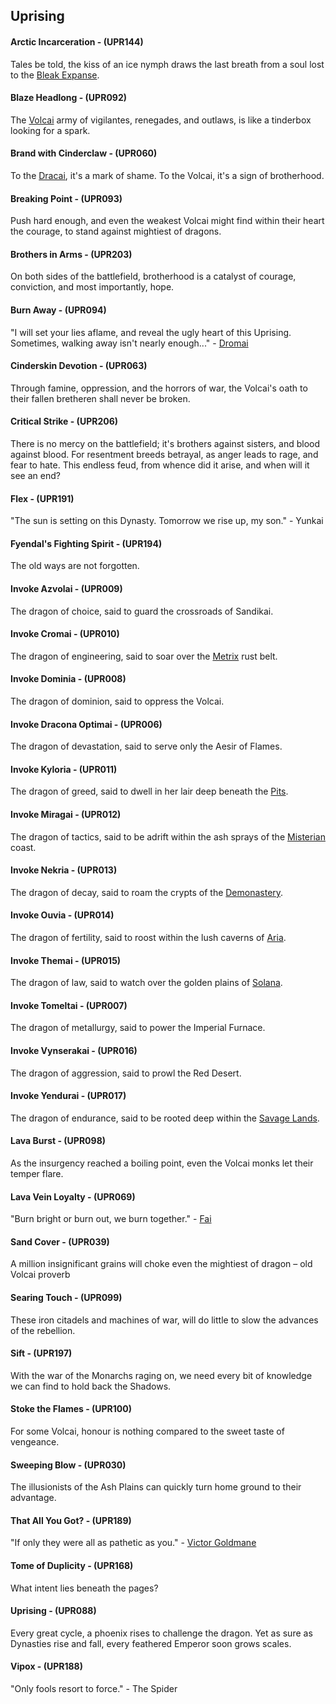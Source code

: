 ## Uprising

#### Arctic Incarceration - (UPR144)
Tales be told, the kiss of an ice nymph draws the last breath from a soul lost to the [Bleak Expanse](../world-of-rathe/aria/a-true-sanctuary.md#the-bleak-expanse).

#### Blaze Headlong - (UPR092)
The [Volcai](~Volcai) army of vigilantes, renegades, and outlaws, is like a tinderbox looking for a spark.

#### Brand with Cinderclaw - (UPR060)
To the [Dracai](~Dracai), it's a mark of shame. To the Volcai, it's a sign of brotherhood.

#### Breaking Point - (UPR093)
Push hard enough, and even the weakest Volcai might find within their heart the courage, to stand against mightiest of dragons.

#### Brothers in Arms - (UPR203)
On both sides of the battlefield, brotherhood is a catalyst of courage, conviction, and most importantly, hope.

#### Burn Away - (UPR094)
"I will set your lies aflame, and reveal the ugly heart of this Uprising. Sometimes, walking away isn't nearly enough..." - [Dromai](../heroes-of-rathe/dromai-about.md)

#### Cinderskin Devotion - (UPR063)
Through famine, oppression, and the horrors of war, the Volcai's oath to their fallen bretheren shall never be broken.

#### Critical Strike - (UPR206)
There is no mercy on the battlefield; it's brothers against sisters, and blood against blood. For resentment breeds betrayal, as anger leads to rage, and fear to hate. This endless feud, from whence did it arise, and when will it see an end?

#### Flex - (UPR191)
"The sun is setting on this Dynasty. Tomorrow we rise up, my son." - Yunkai

#### Fyendal's Fighting Spirit - (UPR194)
The old ways are not forgotten.

#### Invoke Azvolai - (UPR009)
The dragon of choice, said to guard the crossroads of Sandikai.

#### Invoke Cromai - (UPR010)
The dragon of engineering, said to soar over the [Metrix](../world-of-rathe/metrix/metrix.md) rust belt.

#### Invoke Dominia - (UPR008)
The dragon of dominion, said to oppress the Volcai.

#### Invoke Dracona Optimai - (UPR006)
The dragon of devastation, said to serve only the Aesir of Flames.

#### Invoke Kyloria - (UPR011)
The dragon of greed, said to dwell in her lair deep beneath the [Pits](../world-of-rathe/pits/pits.md).

#### Invoke Miragai - (UPR012)
The dragon of tactics, said to be adrift within the ash sprays of the [Misterian](../world-of-rathe/misteria/misteria.md) coast.

#### Invoke Nekria - (UPR013)
The dragon of decay, said to roam the crypts of the [Demonastery](../world-of-rathe/demonastery/demonastery.md).

#### Invoke Ouvia - (UPR014)
The dragon of fertility, said to roost within the lush caverns of [Aria](../world-of-rathe/aria/aria.md).

#### Invoke Themai - (UPR015)
The dragon of law, said to watch over the golden plains of [Solana](../world-of-rathe/solana/solana.md).

#### Invoke Tomeltai - (UPR007)
The dragon of metallurgy, said to power the Imperial Furnace.

#### Invoke Vynserakai - (UPR016)
The dragon of aggression, said to prowl the Red Desert.

#### Invoke Yendurai - (UPR017)
The dragon of endurance, said to be rooted deep within the [Savage Lands](../world-of-rathe/savage-lands/savage-lands.md).

#### Lava Burst - (UPR098)
As the insurgency reached a boiling point, even the Volcai monks let their temper flare.

#### Lava Vein Loyalty - (UPR069)
"Burn bright or burn out, we burn together." - [Fai](../heroes-of-rathe/fai-about.md)

#### Sand Cover - (UPR039)
A million insignificant grains will choke even the mightiest of dragon – old Volcai proverb

#### Searing Touch - (UPR099)
These iron citadels and machines of war, will do little to slow the advances of the rebellion.

#### Sift - (UPR197)
With the war of the Monarchs raging on, we need every bit of knowledge we can find to hold back the Shadows.

#### Stoke the Flames - (UPR100)
For some Volcai, honour is nothing compared to the sweet taste of vengeance.

#### Sweeping Blow - (UPR030)
The illusionists of the Ash Plains can quickly turn home ground to their advantage.

#### That All You Got? - (UPR189)
"If only they were all as pathetic as you." - [Victor Goldmane](../heroes-of-rathe/victor-goldmane-about.md)

#### Tome of Duplicity - (UPR168)
What intent lies beneath the pages?

#### Uprising - (UPR088)
Every great cycle, a phoenix rises to challenge the dragon. Yet as sure as Dynasties rise and fall, every feathered Emperor soon grows scales.

#### Vipox - (UPR188)
"Only fools resort to force." - The Spider
